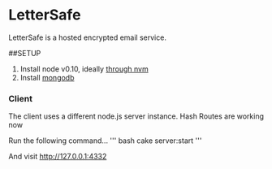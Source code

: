 LetterSafe
==========

LetterSafe is a hosted encrypted email service.

##SETUP

1. Install node v0.10, ideally [through nvm](https://github.com/creationix/nvm)
1. Install [mongodb](http://docs.mongodb.org/manual/tutorial/install-mongodb-on-ubuntu/)


### Client
The client uses a different node.js server instance.
Hash Routes are working now


Run the following command...
'''
bash
cake server:start
'''

And visit http://127.0.0.1:4332